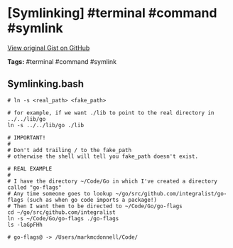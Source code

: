 # [Symlinking] #terminal #command #symlink

[View original Gist on GitHub](https://gist.github.com/Integralist/321700af51f3735766efe05756a88bec)

**Tags:** #terminal #command #symlink

## Symlinking.bash

```shell
# ln -s <real_path> <fake_path>

# for example, if we want ./lib to point to the real directory in ../../lib/go
ln -s ../../lib/go ./lib

# IMPORTANT!
#
# Don't add trailing / to the fake_path 
# otherwise the shell will tell you fake_path doesn't exist.

# REAL EXAMPLE
#
# I have the directory ~/Code/Go in which I've created a directory called "go-flags"
# Any time someone goes to lookup ~/go/src/github.com/integralist/go-flags (such as when go code imports a package!)
# Then I want them to be directed to ~/Code/Go/go-flags
cd ~/go/src/github.com/integralist
ln -s ~/Code/Go/go-flags ./go-flags
ls -laGpFHh

# go-flags@ -> /Users/markmcdonnell/Code/
```

